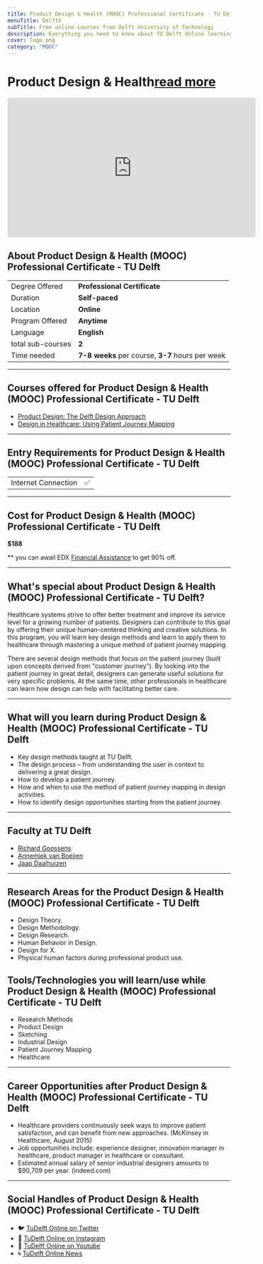 ```yaml
---
title: Product Design & Health (MOOC) Professional Certificate - TU Delft
menuTitle: DelftX
subTitle: Free online courses from Delft University of Technology
description: Everything you need to know about TU Delft Online learning Product Design & Health. Gain a Professional Certificate and advance your Design career in Healthcare. Learn about UX Healthcare, Healthcare Design.  Healthcare User Experience Research, Health Product Design from leading UX University in the Netherlands, Europe.    
cover: logo.png
category: "MOOC"
---
```


# Product Design & Health[read more](https://online-learning.tudelft.nl/programs/product-design-Health/)
<iframe width="560" height="315" src="https://www.youtube.com/embed/dJrtIwNQrLM" frameborder="0" allow="accelerometer; autoplay; clipboard-write; encrypted-media; gyroscope; picture-in-picture" allowfullscreen></iframe>

## About Product Design & Health (MOOC) Professional Certificate - TU Delft

|   |   |
|---|---|
| Degree Offered |  **Professional Certificate** |
| Duration       | **Self-paced**                      |
| Location       | **Online**          |
| Program Offered| **Anytime**|
|Language| **English**|
|total sub-courses| **2**|
|Time needed| **7-8 weeks** per course, **3-7** hours per week|

---

## Courses offered for Product Design & Health (MOOC) Professional Certificate - TU Delft
* [Product Design: The Delft Design Approach](https://online-learning.tudelft.nl/courses/delft-design-approach/)
* [Design in Healthcare: Using Patient Journey Mapping](https://online-learning.tudelft.nl/courses/design-in-healthcare-using-patient-journey-mapping/)

---

## Entry Requirements for Product Design & Health (MOOC) Professional Certificate - TU Delft
|   |   |
|---|---|
| Internet Connection | ✅ |


---

## Cost for Product Design & Health (MOOC) Professional Certificate - TU Delft
**$188**

** you can awail EDX [Financial Assistance](https://support.edx.org/hc/en-us/articles/215167857-How-do-I-apply-for-financial-assistance-) to get 90% off. 

---

## What's special about Product Design & Health (MOOC) Professional Certificate - TU Delft?
Healthcare systems strive to offer better treatment and improve its service level for a growing number of patients. Designers can contribute to this goal by offering their unique human-centered thinking and creative solutions. In this program, you will learn key design methods and learn to apply them to healthcare through mastering a unique method of patient journey mapping.

There are several design methods that focus on the patient journey (built upon concepts derived from "customer journey"). By looking into the patient journey in great detail, designers can generate useful solutions for very specific problems. At the same time, other professionals in healthcare can learn how design can help with facilitating better care.

---

## What will you learn during Product Design & Health (MOOC) Professional Certificate - TU Delft
* Key design methods taught at TU Delft.
* The design process – from understanding the user in context to delivering a great design.
* How to develop a patient journey.
* How and when to use the method of patient journey mapping in design activities.
* How to identify design opportunities starting from the patient journey.

---

## Faculty at TU Delft
* [Richard Goossens](https://online-learning.tudelft.nl/instructors/richard-goossens/)
* [Annemiek van Boeijen](https://online-learning.tudelft.nl/instructors/annemiek-van-boeijen/)
* [Jaap Daalhuizen](https://online-learning.tudelft.nl/instructors/jaap-daalhuizen/)

---

## Research Areas for the Product Design & Health (MOOC) Professional Certificate - TU Delft
* Design Theory.
* Design Methodology.
* Design Research.
* Human Behavior in Design.
* Design for X.
* Physical human factors during professional product use.

## Tools/Technologies you will learn/use while Product Design & Health (MOOC) Professional Certificate - TU Delft
* Research Methods
* Product Design
* Sketching
* Industrial Design
* Patient Journey Mapping
* Healthcare

---

## Career Opportunities after Product Design & Health (MOOC) Professional Certificate - TU Delft
* Healthcare providers continuously seek ways to improve patient satisfaction, and can benefit from new approaches. (McKinsey in Healthcare, August 2015)
* Job opportunities include: experience designer, innovation manager in healthcare, product manager in healthcare or consultant.
* Estimated annual salary of senior industrial designers amounts to $90,709 per year. (indeed.com)

---

## Social Handles of Product Design & Health (MOOC) Professional Certificate - TU Delft

* 🐦  [TuDelft Online on Twitter](https://twitter.com/tudelftonline?lang=en)  
* 💢  [TuDelft Online on Instagram ](https://www.instagram.com/x.tudelft/?hl=en) 
* 🛑  [TuDelft Online on Youtube](https://www.youtube.com/channel/UCBktixD-Y_kixzSJy9OrlZw)
* 🌀  [TuDelft Online News](https://online-learning.tudelft.nl/about/online-learning-at-tu-delft/)

